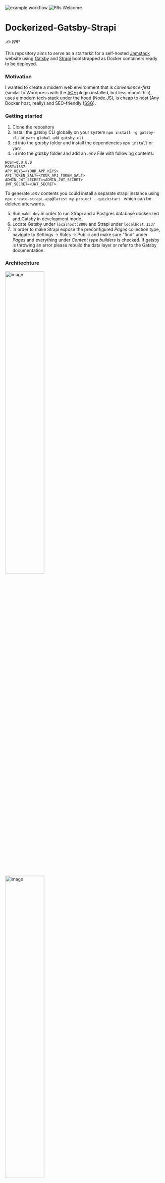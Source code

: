 ![example workflow](https://github.com/dmnkb/Dockerized-Gatsby-Strapi/actions/workflows/docker-image.yml/badge.svg)
![PRs Welcome](https://img.shields.io/badge/PRs-welcome-brightgreen.svg?style=round)

# Dockerized-Gatsby-Strapi
*✍️ WiP*

This repository aims to serve as a starterkit for a self-hosted [Jamstack](https://jamstack.org/) website using [Gatsby](https://www.gatsbyjs.com/) and [Strapi](https://strapi.io/) bootstrapped as Docker containers ready to be deployed. 

### Motivation

I wanted to create a modern web environment that is *convenience-first* (similar to Wordpress with the [ACF](https://www.advancedcustomfields.com/) plugin installed, but less monolithic), uses a modern tech-stack under the hood (Node.JS), is cheap to host (Any Docker host, really) and SEO-friendly ([SSG](https://www.gatsbyjs.com/blog/choosing-the-best-page-rendering-modes-for-your-gatsby-site/#gatsby-skip-here)).

### Getting started

1. Clone the repository
2. Install the gatsby CLI globally on your system `npm install -g gatsby-cli` or `yarn global add gatsby-cli`
3. `cd` into the *gatsby* folder and install the dependencies `npm install` or `yarn`
4. `cd` into the *gatsby* folder and add an *.env* File with following contents:
```
HOST=0.0.0.0
PORT=1337
APP_KEYS=<YOUR_APP_KEYS>
API_TOKEN_SALT=<YOUR_API_TOKEN_SALT>
ADMIN_JWT_SECRET=<ADMIN_JWT_SECRET>
JWT_SECRET=<JWT_SECRET>
```
To generate *.env* contents you could install a separate strapi instance using `npx create-strapi-app@latest my-project --quickstart
` which can be deleted afterwards.

5. Run `make dev` in order to run Strapi and a Postgres database dockerized and Gatsby in development mode.
6. Locate Gatsby under `localhost:8000` and Strapi under `localhost:1337`
7. In order to make Strapi expose the preconfigured *Pages* collection type, navigate to Settings -> Roles -> Public and make sure "find" under *Pages* and everything under *Content type builders* is checked. If gatsby is throwing an error please rebuild the data layer or refer to the Gatsby documentation.

### Architechture

<img width="50%" alt="image" src="https://user-images.githubusercontent.com/44138768/164094359-af127846-d24b-4af7-a145-f81a7be5d011.png">
<img width="50%" alt="image" src="https://user-images.githubusercontent.com/44138768/164094421-acf5cbaa-a139-45b8-92b3-1115e597aaee.png">


### Troubleshooting

As pointed out at the beginning this project is aimed at convenience and a nice developer experience. I'm open to suggestions and contributions! 🚀
